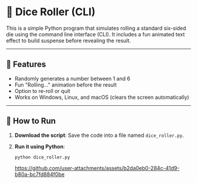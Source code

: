 # 🎲 Dice Roller (CLI)

This is a simple Python program that simulates rolling a standard six-sided die using the command line interface (CLI). It includes a fun animated text effect to build suspense before revealing the result.

---

## 🧩 Features

- Randomly generates a number between 1 and 6
- Fun "Rolling..." animation before the result
- Option to re-roll or quit
- Works on Windows, Linux, and macOS (clears the screen automatically)

---

## 🚀 How to Run

1. **Download the script**:
   Save the code into a file named `dice_roller.py`.

2. **Run it using Python**:

   ```bash
   python dice_roller.py
   ```
   https://github.com/user-attachments/assets/b2da0eb0-284c-41d9-b80a-bc7fd884f0be


